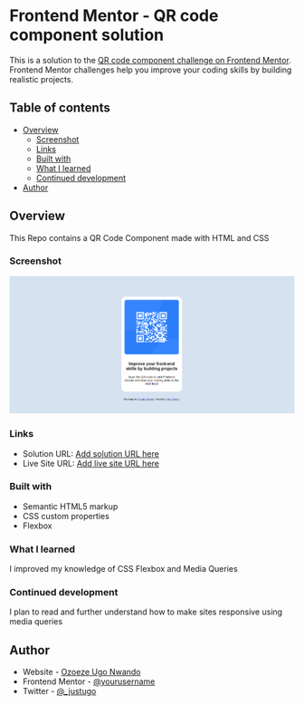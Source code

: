 # Frontend Mentor - QR code component solution

This is a solution to the [QR code component challenge on Frontend Mentor](https://www.frontendmentor.io/challenges/qr-code-component-iux_sIO_H). Frontend Mentor challenges help you improve your coding skills by building realistic projects. 

## Table of contents

- [Overview](#overview)
  - [Screenshot](#screenshot)
  - [Links](#links)
  - [Built with](#built-with)
  - [What I learned](#what-i-learned)
  - [Continued development](#continued-development)
- [Author](#author)


## Overview
This Repo contains a QR Code Component made with HTML and CSS

### Screenshot

![](./images/screenshot.png)

### Links

- Solution URL: [Add solution URL here](https://your-solution-url.com)
- Live Site URL: [Add live site URL here](https://qrcomponent-ugo.netlify.app)


### Built with

- Semantic HTML5 markup
- CSS custom properties
- Flexbox


### What I learned
I improved my knowledge of CSS Flexbox and Media Queries

### Continued development
I plan to read and further understand how to make sites responsive using media queries

## Author

- Website - [Ozoeze Ugo Nwando](https://www.your-site.com)
- Frontend Mentor - [@yourusername](https://www.frontendmentor.io/profile/yourusername)
- Twitter - [@_justugo](https://www.twitter.com/_justugo)

